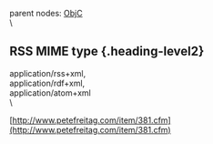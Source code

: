 parent nodes: [ObjC](ObjC.html)\
\

RSS MIME type {.heading-level2}
-------------

application/rss+xml,\
 application/rdf+xml, \
 application/atom+xml\
 \

[http://www.petefreitag.com/item/381.cfm](http://www.petefreitag.com/item/381.cfm)
